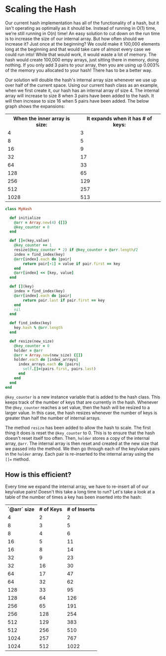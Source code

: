 # Scaling the Hash

Our current hash implementation has all of the functionality of a hash, but it isn't operating as optimally as it should be. Instead of running in O(1) time, we're still running in O(n) time! An easy solution to cut down on the run time is to increase the size of our internal array. But how often should we increase it? Just once at the beginning? We could make it 100,000 elements long at the beginning and that would take care of almost every case we could run into! While that would work, it would waste a lot of memory. The hash would create 100,000 empy arrays, just sitting there in memory, doing nothing. If you only add 3 pairs to your array, then you are using up 0.003% of the memory you allocated to your hash! There has to be a better way.

Our solution will double the hash's internal array size whenever we use up over half of the current space. Using our current hash class as an example, when we first create it, our hash has an internal array of size 4. The internal array will increase to size 8 when 3 pairs have been added to the hash. It will then increase to size 16 when 5 pairs have been added. The below graph shows the expansions:

<table>
<tr>
<th>When the inner array is size:</th>
<th>It expands when it has # of keys:</th>
</tr>
<tr>
<td>4</td>
<td>3</td>
</tr>
<tr>
<td>8</td>
<td>5</td>
</tr>
<tr>
<td>16</td>
<td>9</td>
</tr>
<tr>
<td>32</td>
<td>17</td>
</tr>
<tr>
<td>64</td>
<td>33</td>
</tr>
<tr>
<td>128</td>
<td>65</td>
</tr>
<tr>
<td>256</td>
<td>129</td>
</tr>
<tr>
<td>512</td>
<td>257</td>
</tr>
<tr>
<td>1028</td>
<td>513</td>
</tr>
</table>

```ruby
class MyHash

  def initialize
    @arr = Array.new(4) {[]}
    @key_counter = 0
  end

  def []=(key,value)
    @key_counter += 1
    resize(@key_counter * 2) if @key_counter > @arr.length/2
    index = find_index(key)
    @arr[index].each do |pair|
        return pair[-1] = value if pair.first == key
    end
    @arr[index] << [key, value]
  end

  def [](key)
    index = find_index(key)
    @arr[index].each do |pair|
        return pair.last if pair.first == key
    end
    nil
  end

  def find_index(key)
    key.hash % @arr.length
  end

  def resize(new_size)
    @key_counter = 0
    holder = @arr
    @arr = Array.new(new_size) {[]}
    holder.each do |index_arrays|
      index_arrays.each do |pairs|
        self.[]=(pairs.first, pairs.last)
      end
    end
  end
end
```

`@key_counter` is a new instance variable that is added to the hash class. This keeps track of the number of keys that are currently in the hash. Whenever the `@key_counter` reaches a set value, then the hash will be resized to a larger value. In this case, the hash resizes whenever the number of keys is greater than half the number of internal arrays.

The method `resize` has been added to allow the hash to scale. The first thing it does is reset the `@key_counter` to 0. This is to ensure that the hash doesn't reset itself too often. Then, `holder` stores a copy of the internal array, `@arr`. The internal array is then reset and created at the new size that we passed into the method. We then go through each of the key/value pairs in the `holder` array. Each pair is re-inserted to the internal array using the `[]=` method.

## How is this efficient?

Every time we expand the internal array, we have to re-insert all of our key/value pairs! Doesn't this take a long time to run? Let's take a look at a table of the number of times a key has been inserted into the hash:

<table>
<tr>
<th>`@arr` size</th>
<th># of Keys</th>
<th># of Inserts</th>
</tr>
<tr>
<td>4</td>
<td>2</td>
<td>2</td>
</tr>
<tr>
<td>8</td>
<td>3</td>
<td>5</td>
</tr>
<tr>
<td>8</td>
<td>4</td>
<td>6</td>
</tr>
<tr>
<td>16</td>
<td>5</td>
<td>11</td>
</tr>
<tr>
<td>16</td>
<td>8</td>
<td>14</td>
</tr>
<tr>
<td>32</td>
<td>9</td>
<td>23</td>
</tr>
<tr>
<td>32</td>
<td>16</td>
<td>30</td>
</tr>
<tr>
<td>64</td>
<td>17</td>
<td>47</td>
</tr>
<tr>
<td>64</td>
<td>32</td>
<td>62</td>
</tr>
<tr>
<td>128</td>
<td>33</td>
<td>95</td>
</tr>
<tr>
<td>128</td>
<td>64</td>
<td>126</td>
</tr>
<tr>
<td>256</td>
<td>65</td>
<td>191</td>
</tr>
<tr>
<td>256</td>
<td>128</td>
<td>254</td>
</tr>
<tr>
<td>512</td>
<td>129</td>
<td>383</td>
</tr>
<tr>
<td>512</td>
<td>256</td>
<td>510</td>
</tr>
<tr>
<td>1024</td>
<td>257</td>
<td>767</td>
</tr>
<tr>
<td>1024</td>
<td>512</td>
<td>1022</td>
</tr>
</table


